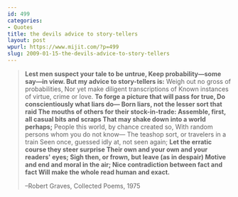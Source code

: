 ```yaml
---
id: 499
categories:
- Quotes
title: the devils advice to story-tellers
layout: post
wpurl: https://www.mijit.com/?p=499
slug: 2009-01-15-the-devils-advice-to-story-tellers
---
```

<blockquote><strong>Lest men suspect your tale to be untrue,
Keep probability—some say—in view.
But my advice to story-tellers is:</strong>
Weigh out no gross of probabilities,
Nor yet make diligent transcriptions of
Known instances of virtue, crime or love.
<strong>To forge a picture that will pass for true,
Do conscientiously what liars do—
Born liars, not the lesser sort that raid
The mouths of others for their stock-in-trade:
Assemble, first, all casual bits and scraps
That may shake down into a world perhaps;</strong>
People this world, by chance created so,
With random persons whom you do not know—
The teashop sort, or travelers in a train
Seen once, guessed idly at, not seen again;
<strong>Let the erratic course they steer surprise
Their own and your own and your readers' eyes;
Sigh then, or frown, but leave (as in despair)
Motive and end and moral in the air;
Nice contradiction between fact and fact
Will make the whole read human and exact.</strong>

–Robert Graves, Collected Poems, 1975 </blockquote>

